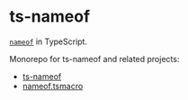 ts-nameof
==========

[`nameof`](https://msdn.microsoft.com/en-us/library/dn986596.aspx) in TypeScript.

Monorepo for ts-nameof and related projects:

* [ts-nameof](packages/ts-nameof)
* [nameof.tsmacro](packages/nameof.tsmacro)
